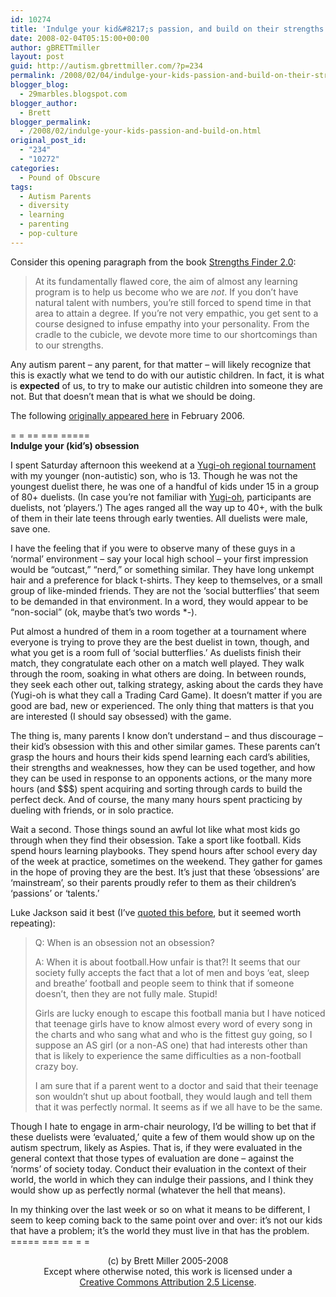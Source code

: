 ```yaml
---
id: 10274
title: 'Indulge your kid&#8217;s passion, and build on their strengths'
date: 2008-02-04T05:15:00+00:00
author: gBRETTmiller
layout: post
guid: http://autism.gbrettmiller.com/?p=234
permalink: /2008/02/04/indulge-your-kids-passion-and-build-on-their-strengths/
blogger_blog:
  - 29marbles.blogspot.com
blogger_author:
  - Brett
blogger_permalink:
  - /2008/02/indulge-your-kids-passion-and-build-on.html
original_post_id:
  - "234"
  - "10272"
categories:
  - Pound of Obscure
tags:
  - Autism Parents
  - diversity
  - learning
  - parenting
  - pop-culture
---
```

Consider this opening paragraph from the book [Strengths Finder 2.0](https://www.strengthsfinder.com/):

> At its fundamentally flawed core, the aim of almost any learning program is to help us become who we are <span style="font-style:italic;">not</span>. If you don&#8217;t have natural talent with numbers, you&#8217;re still forced to spend time in that area to attain a degree. If you&#8217;re not very empathic, you get sent to a course designed to infuse empathy into your personality. From the cradle to the cubicle, we devote more time to our shortcomings than to our strengths.

Any autism parent &#8211; any parent, for that matter &#8211; will likely recognize that this is exactly what we tend to do with our autistic children. In fact, it is what is <span style="font-weight:bold;">expected</span> of us, to try to make our autistic children into someone they are not. But that doesn&#8217;t mean that is what we should be doing.

The following [originally appeared here](http://29marbles.blogspot.com/2006/02/indulge-your-kids-obsession.html) in February 2006.

= = == === =====  
<span style="font-weight:bold;">Indulge your (kid&#8217;s) obsession</span>

I spent Saturday afternoon this weekend at a [Yugi-oh regional tournament](http://entertainment.upperdeck.com/yugioh/en/regional_schedule.aspx) with my younger (non-autistic) son, who is 13. Though he was not the youngest duelist there, he was one of a handful of kids under 15 in a group of 80+ duelists. (In case you’re not familiar with [Yugi-oh](http://entertainment.upperdeck.com/yugioh/en/default.aspx), participants are duelists, not ‘players.’) The ages ranged all the way up to 40+, with the bulk of them in their late teens through early twenties. All duelists were male, save one.

I have the feeling that if you were to observe many of these guys in a ‘normal’ environment – say your local high school – your first impression would be “outcast,” “nerd,” or something similar. They have long unkempt hair and a preference for black t-shirts. They keep to themselves, or a small group of like-minded friends. They are not the ‘social butterflies’ that seem to be demanded in that environment. In a word, they would appear to be “non-social” (ok, maybe that’s two words *-).

Put almost a hundred of them in a room together at a tournament where everyone is trying to prove they are the best duelist in town, though, and what you get is a room full of ‘social butterflies.’ As duelists finish their match, they congratulate each other on a match well played. They walk through the room, soaking in what others are doing. In between rounds, they seek each other out, talking strategy, asking about the cards they have (Yugi-oh is what they call a Trading Card Game). It doesn’t matter if you are good are bad, new or experienced. The only thing that matters is that you are interested (I should say obsessed) with the game.

The thing is, many parents I know don’t understand – and thus discourage – their kid’s obsession with this and other similar games. These parents can’t grasp the hours and hours their kids spend learning each card’s abilities, their strengths and weaknesses, how they can be used together, and how they can be used in response to an opponents actions, or the many more hours (and $$$) spent acquiring and sorting through cards to build the perfect deck. And of course, the many many hours spent practicing by dueling with friends, or in solo practice.

Wait a second. Those things sound an awful lot like what most kids go through when they find their obsession. Take a sport like football. Kids spend hours learning playbooks. They spend hours after school every day of the week at practice, sometimes on the weekend. They gather for games in the hope of proving they are the best. It’s just that these ‘obsessions’ are ‘mainstream’, so their parents proudly refer to them as their children’s ‘passions’ or ‘talents.’

Luke Jackson said it best (I’ve [quoted this before](http://29marbles.blogspot.com/2005/03/freaks-geeks-and-aspergers-syndrome.html), but it seemed worth repeating):

> Q: When is an obsession not an obsession?
> 
> A: When it is about football.How unfair is that?! It seems that our society fully accepts the fact that a lot of men and boys &#8216;eat, sleep and breathe&#8217; football and people seem to think that if someone doesn&#8217;t, then they are not fully male. Stupid!
> 
> Girls are lucky enough to escape this football mania but I have noticed that teenage girls have to know almost every word of every song in the charts and who sang what and who is the fittest guy going, so I suppose an AS girl (or a non-AS one) that had interests other than that is likely to experience the same difficulties as a non-football crazy boy.
> 
> I am sure that if a parent went to a doctor and said that their teenage son wouldn&#8217;t shut up about football, they would laugh and tell them that it was perfectly normal. It seems as if we all have to be the same. 

Though I hate to engage in arm-chair neurology, I’d be willing to bet that if these duelists were ‘evaluated,’ quite a few of them would show up on the autism spectrum, likely as Aspies. That is, if they were evaluated in the general context that those types of evaluation are done – against the ‘norms’ of society today. Conduct their evaluation in the context of their world, the world in which they can indulge their passions, and I think they would show up as perfectly normal (whatever the hell that means).

In my thinking over the last week or so on what it means to be different, I seem to keep coming back to the same point over and over: it’s not our kids that have a problem; it’s the world they must live in that has the problem.  
===== === == = =

<div class="blogger-post-footer">
  <p align="center">
    (c) by Brett Miller 2005-2008<br /> Except where otherwise noted, this work is licensed under a<br /> <a href="http://creativecommons.org/licenses/by/2.5/" rel="license">Creative Commons Attribution 2.5 License</a>.
  </p>
</div>